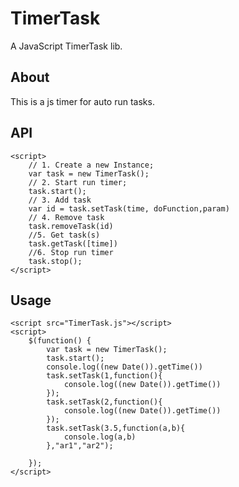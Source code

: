 # TimerTask
A JavaScript TimerTask lib.

## About
This is a js timer for auto run tasks.
## API
	<script>
		// 1. Create a new Instance;
		var task = new TimerTask();
		// 2. Start run timer;
		task.start();
		// 3. Add task
		var id = task.setTask(time, doFunction,param)
		// 4. Remove task
		task.removeTask(id)
		//5. Get task(s)
		task.getTask([time])
		//6. Stop run timer
		task.stop();		
	</script>
	
## Usage

	<script src="TimerTask.js"></script>
	<script>
		$(function() {
			var task = new TimerTask();
			task.start();
			console.log((new Date()).getTime())
			task.setTask(1,function(){
				console.log((new Date()).getTime())
			});
			task.setTask(2,function(){
				console.log((new Date()).getTime())
			});
			task.setTask(3.5,function(a,b){
				console.log(a,b)
			},"ar1","ar2");

		});
	</script>

